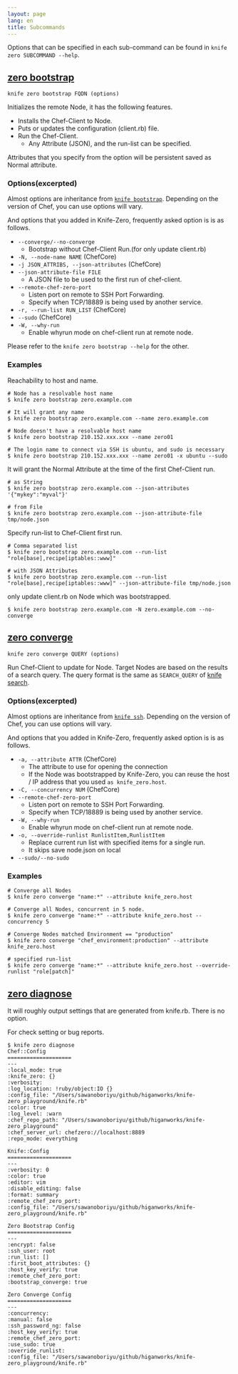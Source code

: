 ```yaml
---
layout: page
lang: en
title: Subcommands
---
```


Options that can be specified in each sub-command can be found in `knife zero SUBCOMMAND --help`.

## [zero bootstrap](#bootstrap)

`knife zero bootstrap FQDN (options)`

Initializes the remote Node, it has the following features.

- Installs the Chef-Client to Node.
- Puts or updates the configuration (client.rb) file.
- Run the Chef-Client.
    - Any Attribute (JSON), and the run-list can be specified.

Attributes that you specify from the option will be persistent saved as Normal attribute.

### Options(excerpted)

Almost options are inheritance from [`knife bootstrap`](https://docs.chef.io/knife_bootstrap.html). Depending on the version of Chef, you can use options will vary.

And options that you added in Knife-Zero, frequently asked option is is as follows.

- `--converge/--no-converge`
    - Bootstrap without Chef-Client Run.(for only update client.rb)
- `-N, --node-name NAME` (ChefCore)
- `-j JSON_ATTRIBS, --json-attributes` (ChefCore)
- `--json-attribute-file FILE`
    -  A JSON file to be used to the first run of chef-client.
- `--remote-chef-zero-port`
    - Listen port on remote to SSH Port Forwarding.
    - Specify when TCP/18889 is being used by another service.
- `-r, --run-list RUN_LIST` (ChefCore)
- `--sudo` (ChefCore)
- `-W, --why-run`
    - Enable whyrun mode on chef-client run at remote node.


Please refer to the `knife zero bootstrap --help` for the other.


### Examples

Reachability to host and name.

```
# Node has a resolvable host name
$ knife zero bootstrap zero.example.com

# It will grant any name
$ knife zero bootstrap zero.example.com --name zero.example.com

# Node doesn't have a resolvable host name
$ knife zero bootstrap 210.152.xxx.xxx --name zero01

# The login name to connect via SSH is ubuntu, and sudo is necessary
$ knife zero bootstrap 210.152.xxx.xxx --name zero01 -x ubuntu --sudo
```

It will grant the Normal Attribute at the time of the first Chef-Client run.

```
# as String
$ knife zero bootstrap zero.example.com --json-attributes '{"mykey":"myval"}'

# from File
$ knife zero bootstrap zero.example.com --json-attribute-file tmp/node.json
```

Specify run-list to Chef-Client first run.

```
# Comma separated list
$ knife zero bootstrap zero.example.com --run-list "role[base],recipe[iptables::www]"

# with JSON Attributes
$ knife zero bootstrap zero.example.com --run-list "role[base],recipe[iptables::www]" --json-attribute-file tmp/node.json
```

only update client.rb on Node which was bootstrapped.

```
$ knife zero bootstrap zero.example.com -N zero.example.com --no-converge
```


## [zero converge](#converge)

`knife zero converge QUERY (options)`

Run Chef-Client to update for Node.
Target Nodes are based on the results of a search query. The query format is the same as `SEARCH_QUERY` of [knife search](https://docs.chef.io/knife_search.html).

### Options(excerpted)

Almost options are inheritance from [`knife ssh`](https://docs.chef.io/knife_ssh.html). Depending on the version of Chef, you can use options will vary.


And options that you added in Knife-Zero, frequently asked option is is as follows.

- `-a, --attribute ATTR` (ChefCore)
    - The attribute to use for opening the connection
    - If the Node was bootstrapped by Knife-Zero, you can reuse the host / IP address that you used `as knife_zero.host`.
- `-C, --concurrency NUM` (ChefCore)
- `--remote-chef-zero-port`
    - Listen port on remote to SSH Port Forwarding.
    - Specify when TCP/18889 is being used by another service.
- `-W, --why-run`
    - Enable whyrun mode on chef-client run at remote node.
- `-o, --override-runlist RunlistItem,RunlistItem`
    - Replace current run list with specified items for a single run. 
    - It skips save node.json on local
- `--sudo/--no-sudo`


### Examples

```
# Converge all Nodes
$ knife zero converge "name:*" --attribute knife_zero.host

# Converge all Nodes, concurrent in 5 node.
$ knife zero converge "name:*" --attribute knife_zero.host --concurrency 5

# Converge Nodes matched Environment == "production"
$ knife zero converge "chef_environment:production" --attribute knife_zero.host

# specified run-list
$ knife zero converge "name:*" --attribute knife_zero.host --override-runlist "role[patch]"
```


## [zero diagnose](#diagnose)

It will roughly output settings that are generated from knife.rb. There is no option.

For check setting or bug reports.

```
$ knife zero diagnose 
Chef::Config
====================
---
:local_mode: true
:knife_zero: {}
:verbosity: 
:log_location: !ruby/object:IO {}
:config_file: "/Users/sawanoboriyu/github/higanworks/knife-zero_playground/knife.rb"
:color: true
:log_level: :warn
:chef_repo_path: "/Users/sawanoboriyu/github/higanworks/knife-zero_playground"
:chef_server_url: chefzero://localhost:8889
:repo_mode: everything

Knife::Config
====================
---
:verbosity: 0
:color: true
:editor: vim
:disable_editing: false
:format: summary
:remote_chef_zero_port: 
:config_file: "/Users/sawanoboriyu/github/higanworks/knife-zero_playground/knife.rb"

Zero Bootstrap Config
====================
---
:encrypt: false
:ssh_user: root
:run_list: []
:first_boot_attributes: {}
:host_key_verify: true
:remote_chef_zero_port: 
:bootstrap_converge: true

Zero Converge Config
====================
---
:concurrency: 
:manual: false
:ssh_password_ng: false
:host_key_verify: true
:remote_chef_zero_port: 
:use_sudo: true
:override_runlist: 
:config_file: "/Users/sawanoboriyu/github/higanworks/knife-zero_playground/knife.rb"
```

